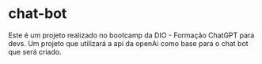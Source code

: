 # chat-bot
Este é um projeto realizado no bootcamp da DIO - Formação ChatGPT para devs. Um projeto que utilizará a api da openAi como base para o chat bot que será criado.
